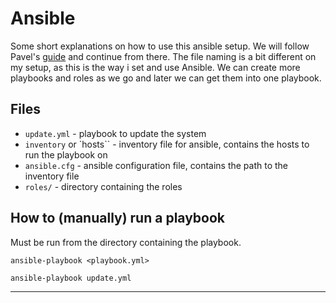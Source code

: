 # Ansible

Some short explanations on how to use this ansible setup. We will follow Pavel's [guide](https://www.digitalocean.com/community/tutorials/how-to-use-ansible-to-install-and-set-up-wordpress-with-lamp-on-ubuntu-18-04) and continue from there. The file naming is a bit different on my setup, as this is the way i set and use Ansible. We can create more playbooks and roles as we go and later we can get them into one playbook.

## Files

- `update.yml` - playbook to update the system
- `inventory` or `hosts`` - inventory file for ansible, contains the hosts to run the playbook on
- `ansible.cfg` - ansible configuration file, contains the path to the inventory file
- `roles/` - directory containing the roles

## How to (manually) run a playbook

Must be run from the directory containing the playbook.

`ansible-playbook <playbook.yml>`

```bash
ansible-playbook update.yml
```

---

